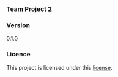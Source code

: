 ### Team Project 2
### Version 
0.1.0

### Licence
This project is licensed under this [license](LICENCE.txt).
